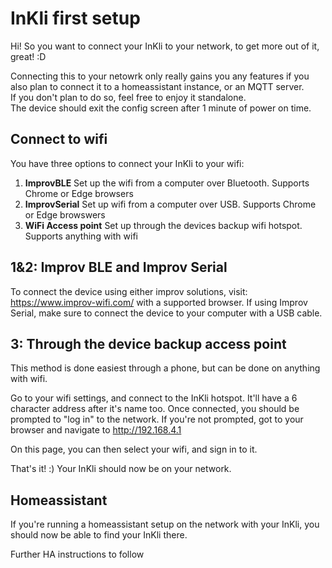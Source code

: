 # InKli first setup

Hi! So you want to connect your InKli to your network, to get more out of it, great! :D

Connecting this to your netowrk only really gains you any features if you also plan to connect it to a homeassistant instance,
or an MQTT server.  
If you don't plan to do so, feel free to enjoy it standalone.  
The device should exit the config screen after 1 minute of power
on time.

## Connect to wifi
You have three options to connect your InKli to your wifi:

1. **ImprovBLE** Set up the wifi from a computer over Bluetooth. Supports Chrome or Edge browsers
1. **ImprovSerial** Set up wifi from a computer over USB. Supports Chrome or Edge browswers
1. **WiFi Access point** Set up through the devices backup wifi hotspot. Supports anything with wifi

## 1&2: Improv BLE and Improv Serial 
To connect the device using either improv solutions, visit: https://www.improv-wifi.com/ with a supported browser.
If using Improv Serial, make sure to connect the device to your computer with a USB cable.

## 3: Through the device backup access point
This method is done easiest through a phone, but can be done on anything with wifi.

Go to your wifi settings, and connect to the InKli hotspot. It'll have a 6 character address after it's name too.
Once connected, you should be prompted to "log in" to the network. If you're not prompted, got to your browser and navigate to http://192.168.4.1

On this page, you can then select your wifi, and sign in to it.

That's it! :) Your InKli should now be on your network.

## Homeassistant
If you're running a homeassistant setup on the network with your InKli, you should now be able to find your InKli there.

Further HA instructions to follow